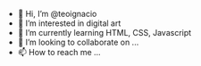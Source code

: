 - 👋 Hi, I’m @teoignacio
- 👀 I’m interested in digital art
- 🌱 I’m currently learning HTML, CSS, Javascript
- 💞️ I’m looking to collaborate on ...
- 📫 How to reach me ...

<!---
teoignacio/teoignacio is a ✨ special ✨ repository because its `README.md` (this file) appears on your GitHub profile.
You can click the Preview link to take a look at your changes.
--->
